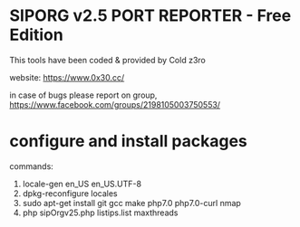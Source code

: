 # SIPORG v2.5 PORT REPORTER - Free Edition

This tools have been coded & provided by Cold z3ro

website: https://www.0x30.cc/


in case of bugs please report on group, https://www.facebook.com/groups/2198105003750553/



# configure and install packages

commands:
1. locale-gen en_US en_US.UTF-8
2. dpkg-reconfigure locales
3. sudo apt-get install git gcc make php7.0 php7.0-curl nmap
4. php sipOrgv25.php listips.list maxthreads
